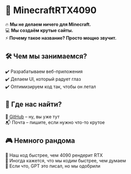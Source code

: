 # 🚀 MinecraftRTX4090  

🔥 **Мы не делаем ничего для Minecraft.**  
💻 **Мы создаём крутые сайты.**  
⚡ **Почему такое название? Просто мощно звучит.**  

## 🛠️ Чем мы занимаемся?  
✔️ Разрабатываем веб-приложения  
✔️ Делаем UI, который радует глаз  
✔️ Оптимизируем код так, чтобы он летал  

## 📡 Где нас найти?  
🐙 [GitHub](https://github.com/MinecraftRTX4090) – ну, вы уже тут  
📬 Почта – пишите, если нужно что-то крутое  

## 🎮 Немного рандома  
🧊 Наш код быстрее, чем 4090 рендерит RTX  
🚀 Иногда кажется, что мы кодим быстрее, чем думаем  
🤖 Если что, GPT это писал, но мы одобрили  
